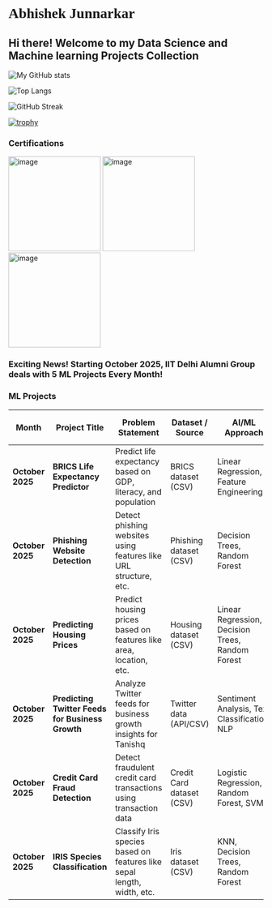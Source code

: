 # <span style="font-family: 'Lucida Console';">Abhishek Junnarkar</span>

## Hi there! Welcome to my Data Science and Machine learning Projects Collection 

![My GitHub stats](https://github-readme-stats.vercel.app/api?username=AbhishekJunnarkar&show_icons=true&theme=prussian)

![Top Langs](https://github-readme-stats.vercel.app/api/top-langs/?username=AbhishekJunnarkar&layout=donut)

![GitHub Streak](https://github-readme-streak-stats.herokuapp.com/?user=AbhishekJunnarkar&theme=tokyonight)

[![trophy](https://github-profile-trophy.vercel.app/?username=AbhishekJunnarkar)](https://github.com/ryo-ma/github-profile-trophy)

### Certifications

<img width="182" height="187" alt="image" src="https://github.com/user-attachments/assets/9d55d8e0-a3be-4106-8a6b-7a3f87bd7e1b" />
<img width="182" height="187" alt="image" src="https://github.com/user-attachments/assets/28959d3a-4511-43bb-8b8d-39df23ed1647" />
<img width="182" height="187" alt="image" src="https://github.com/user-attachments/assets/fe3872b0-2b2a-4001-9329-6e0bf403f53d" />


### Exciting News! Starting October 2025, IIT Delhi Alumni Group deals with 5 ML Projects Every Month!

### ML Projects

| **Month**        | **Project Title**                                   | **Problem Statement**                                                  | **Dataset / Source**               | **AI/ML Approach**                           | **Tools & Tech Stack**                         | **Key Outcome**                                                | **GitHub Link**                                                         |
|------------------|-----------------------------------------------------|------------------------------------------------------------------------|------------------------------------|----------------------------------------------|------------------------------------------------|---------------------------------------------------------------|------------------------------------------------------------------------|
| **October 2025** | **BRICS Life Expectancy Predictor**                 | Predict life expectancy based on GDP, literacy, and population        | BRICS dataset (CSV)               | Linear Regression, Feature Engineering       | Python, Pandas, Scikit-learn, Matplotlib       | Model predicts life expectancy with 92% R² score                | [GitHub](https://github.com/AbhishekJunnarkar/brics-dataset-ai-analysis/tree/main/01_life_expectancy_predictor) |
| **October 2025** | **Phishing Website Detection**                      | Detect phishing websites using features like URL structure, etc.      | Phishing dataset (CSV)            | Decision Trees, Random Forest                | Python, Scikit-learn, Pandas, Matplotlib       | Model identifies phishing websites with high accuracy          | [GitHub](https://github.com/AbhishekJunnarkar/Advanced_AI_Projects_IITD)                                                                |
| **October 2025** | **Predicting Housing Prices**                       | Predict housing prices based on features like area, location, etc.    | Housing dataset (CSV)             | Linear Regression, Decision Trees, Random Forest | Python, Pandas, Scikit-learn, Matplotlib       | Model predicts housing prices with high accuracy               | [GitHub](https://github.com/AbhishekJunnarkar/Advanced_AI_Projects_IITD)                                                                |
| **October 2025** | **Predicting Twitter Feeds for Business Growth**    | Analyze Twitter feeds for business growth insights for Tanishq        | Twitter data (API/CSV)            | Sentiment Analysis, Text Classification, NLP  | Python, Pandas, NLTK, Scikit-learn            | Sentiment analysis helps Tanishq gain business insights         | [GitHub](https://github.com/AbhishekJunnarkar/Advanced_AI_Projects_IITD)                                                                |
| **October 2025** | **Credit Card Fraud Detection**                     | Detect fraudulent credit card transactions using transaction data     | Credit Card dataset (CSV)         | Logistic Regression, Random Forest, SVM      | Python, Pandas, Scikit-learn, Matplotlib       | Model detects fraud with 95% accuracy                          | [GitHub](https://github.com/AbhishekJunnarkar/Advanced_AI_Projects_IITD)                                                                |
| **October 2025** | **IRIS Species Classification**                     | Classify Iris species based on features like sepal length, width, etc. | Iris dataset (CSV)                | KNN, Decision Trees, Random Forest           | Python, Pandas, Scikit-learn, Matplotlib       | Model classifies Iris species with high accuracy               | [GitHub](https://github.com/AbhishekJunnarkar/Advanced_AI_Projects_IITD)                                                                |






